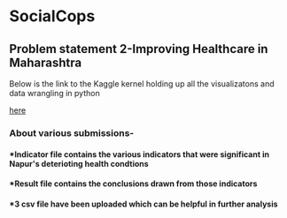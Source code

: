 # SocialCops
## Problem statement 2-Improving Healthcare in Maharashtra
Below is the link to the Kaggle kernel holding up all the visualizatons and data wrangling in python


[here](https://www.kaggle.com/mehulgupta2016154/analytics-task-for-social-cops-intern)

### About various submissions-
#### *Indicator file contains the various indicators that were significant in Napur's deterioting health condtions
#### *Result file contains the conclusions drawn from those indicators
#### *3 csv file have been uploaded which can be helpful in further analysis
